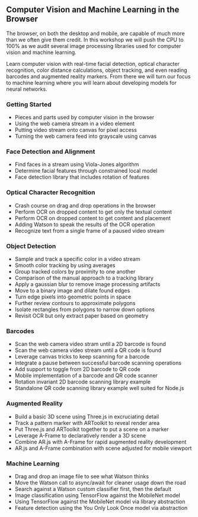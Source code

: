 ﻿## Computer Vision and Machine Learning in the Browser

The browser, on both the desktop and mobile, are capable of much more than we often give them credit. In this workshop we will push the CPU to 100% as we audit several image processing libraries used for computer vision and machine learning.  
  
Learn computer vision with real-time facial detection, optical character recognition, color distance calculations, object tracking, and even reading barcodes and augmented reality markers. From there we will turn our focus to machine learning where you will learn about developing models for neural networks.

### Getting Started

 - Pieces and parts used by computer vision in the browser
 - Using the web camera stream in a video element
 - Putting video stream onto canvas for pixel access
 - Turning the web camera feed into grayscale using canvas

### Face Detection and Alignment

- Find faces in a stream using Viola-Jones algorithm
- Determine facial features through constrained local model
- Face detection library that includes rotation of features

### Optical Character Recognition

- Crash course on drag and drop operations in the browser
- Perform OCR on dropped content to get only the textual content
- Perform OCR on dropped content to get content and placement
- Adding Watson to speak the results of the OCR operation
- Recognize text from a single frame of a paused video stream

### Object Detection

- Sample and track a specific color in a video stream
- Smooth color tracking by using averages
- Group tracked colors by proximity to one another
- Comparison of the manual approach to a tracking library
- Apply a gaussian blur to remove image processing artifacts
- Move to a binary image and dilate found edges
- Turn edge pixels into geometric points in space
- Further review contours to approximate polygons
- Isolate rectangles from polygons to narrow down options
- Revisit OCR but only extract paper based on geometry

### Barcodes

- Scan the web camera video stram until a 2D barcode is found
- Scan the web camera video stream until a QR code is found
- Leverage canvas tricks to keep scanning for a barcode
- Integrate a pause between successful barcode scanning operations
- Add support to toggle from 2D barcode to QR code
- Mobile implementation of a barcode and QR code scanner
- Rotation invariant 2D barcode scanning library example
- Standalone QR code scanning library example well suited for Node.js

### Augmented Reality

- Build a basic 3D scene using Three.js in excruciating detail
- Track a pattern marker with ARToolkit to reveal render area
- Put Three.js and ARToolkit together to put a scene on a marker
- Leverage A-Frame to declaratively render a 3D scene
- Combine AR.js with A-Frame for rapid augmented reality development
- AR.js and A-Frame combination with scene adjusted for mobile viewport

### Machine Learning

- Drag and drop an image file to see what Watson thinks
- Move the Watson call to async/await for cleaner usage down the road
- Search against a Watson custom classifier first, then the default
- Image classification using TensorFlow against the MobileNet model
- Using TensorFlow against the MobileNet model via library abstraction
- Feature detection using the You Only Look Once model via abstraction
